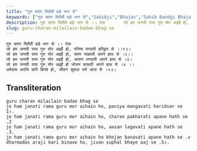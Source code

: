 ```yaml
---
title: "गुरु चरण मिलैलैं बड़े भाग से"
keywords: ["गुरु चरण मिलैलैं बड़े भाग से","Sahibji","Bhajan","Sahib Bandgi Bhajan","Sant Kabir Bhajan","bhajan lyrics","साहिब बंदगी भजन","भजन"]
description: गुरु चरण मिलैलैं बड़े भाग से ।। टेक       जो हम जनती रामा गुरु मोर अइहैं हो, पनिया मंगवती हरिद्वार से ।।१॥।       जो हम जनती रामा गुरु मोर अइहैं हो,
slug: guru-charan-milailain-badae-bhag-se
---
```


  
    गुरु चरण मिलैलैं बड़े भाग से ।। टेक  
    जो हम जनती रामा गुरु मोर अइहैं हो, पनिया मंगवती हरिद्वार से ।।१॥।  
    जो हम जनती रामा गुरु मोर अइहैं हो, चरण पखरती अपने हाथ से ।२।।  
    जो हम जनती रामा गुरु मोर अइहैं हो, आसन लगवती अपने हाथ से ।३।  
    जो हम जनती रामा गुरु मोर अइहैं हो भोजन बनवती अपने हाथ से ।४ ।।  
    धर्मदास अरजि करि बिनवे हो, जीवन सुफल भये आज से ।५॥।  


## Transliteration

  
    guru charan milailain badae bhag se    
    jo ham janati rama guru mor aihain ho, paniya mangavati haridvar se  1॥.  
    jo ham janati rama guru mor aihain ho, charan pakharati apane hath se .2   
    jo ham janati rama guru mor aihain ho, aasan lagavati apane hath se .3.  
    jo ham janati rama guru mor aihain ho bhojan banavati apane hath se .४    
    dharmadas araji kari binave ho, jivan suphal bhaye aaj se .5॥.  

  